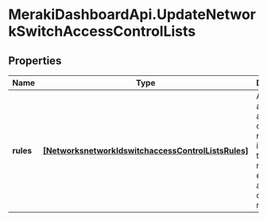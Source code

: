 # MerakiDashboardApi.UpdateNetworkSwitchAccessControlLists

## Properties
Name | Type | Description | Notes
------------ | ------------- | ------------- | -------------
**rules** | [**[NetworksnetworkIdswitchaccessControlListsRules]**](NetworksnetworkIdswitchaccessControlListsRules.md) | An ordered array of the access control list rules (not including the default rule). An empty array will clear the rules. | 


